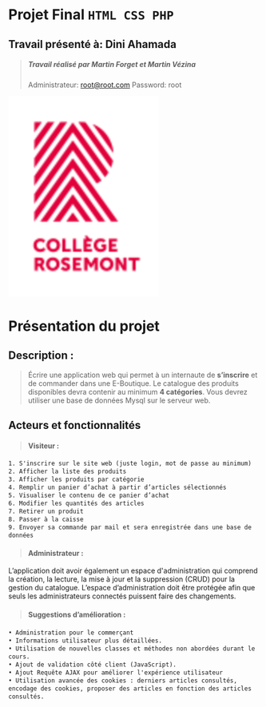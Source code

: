 #  **Projet Final `HTML CSS PHP`**

## Travail présenté à: **Dini Ahamada**
>##### Travail réalisé par ***Martin Forget*** et ***Martin Vézina***
>Administrateur: root@root.com
Password: root

![Logo_Rosemont](/images/logo_college_rosemontReduit.png)

# **Présentation du projet**

## Description :
>Écrire une application web qui permet à un internaute de **s’inscrire** et de commander dans une E-Boutique.
Le catalogue des produits disponibles devra contenir au minimum **4 catégories**. Vous devrez utiliser une base de données Mysql sur le serveur web. 
## Acteurs et fonctionnalités

>####  Visiteur :
	1. S'inscrire sur le site web (juste login, mot de passe au minimum)
	2. Afficher la liste des produits
	3. Afficher les produits par catégorie
	4. Remplir un panier d’achat à partir d’articles sélectionnés
	5. Visualiser le contenu de ce panier d’achat
	6. Modifier les quantités des articles
	7. Retirer un produit
	8. Passer à la caisse
	9. Envoyer sa commande par mail et sera enregistrée dans une base de données

>#### Administrateur :
 L’application doit avoir également un espace d'administration qui comprend la création, la lecture, la mise à jour et la suppression (CRUD) pour la gestion du catalogue. L’espace d’administration doit être protégée afin que seuls les administrateurs connectés puissent faire des changements.

>#### **Suggestions d’amélioration :**
    • Administration pour le commerçant
    • Informations utilisateur plus détaillées.
    • Utilisation de nouvelles classes et méthodes non abordées durant le cours.
    • Ajout de validation côté client (JavaScript).
    • Ajout Requête AJAX pour améliorer l'expérience utilisateur
    • Utilisation avancée des cookies : derniers articles consultés, encodage des cookies, proposer des articles en fonction des articles 		consultés.
